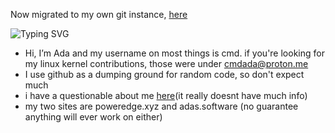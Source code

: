  Now migrated to my own git instance, [here](https://adas.software/ada)


![Typing SVG](https://readme-typing-svg.demolab.com/?lines=Professional+Nerd;Bad+at+explaining+stuff)

- Hi, I’m Ada and my username on most things is cmd. if you're looking for my linux kernel contributions, those were under cmdada@proton.me
- I use github as a dumping ground for random code, so don't expect much
- i have a questionable about me [here](http://about.poweredge.xyz/)(it really doesnt have much info)
- my two sites are poweredge.xyz and adas.software (no guarantee anything will ever work on either)
<!---
--->
